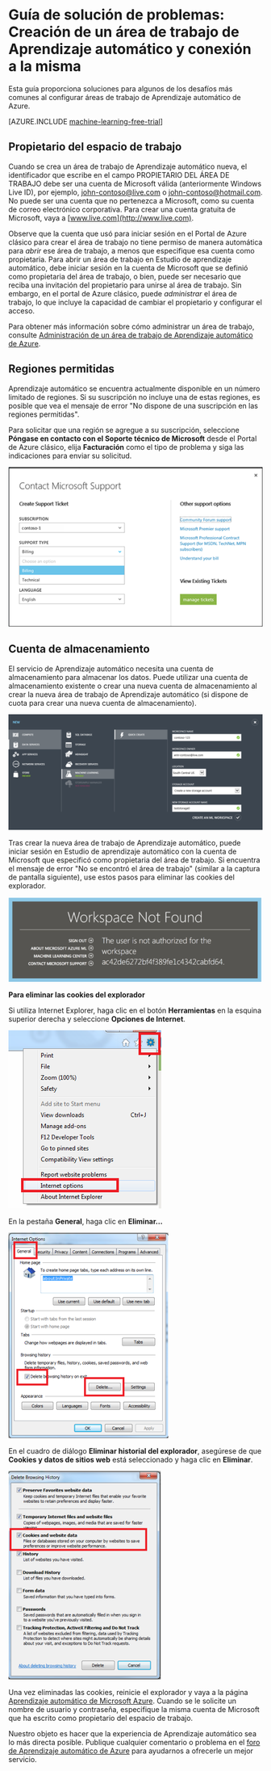 <properties
	pageTitle="Solución de problemas: Creación de un área de trabajo de Aprendizaje automático y conexión a la misma | Microsoft Azure"
	description="Soluciones para problemas comunes al crear y conectarse a un área de trabajo de aprendizaje automático de Azure"
	services="machine-learning"
	documentationCenter=""
	authors="garyericson"
	manager="paulettm"
	editor="cgronlun"/>

<tags
	ms.service="machine-learning"
	ms.workload="data-services"
	ms.tgt_pltfrm="na"
	ms.devlang="na"
	ms.topic="article"
	ms.date="10/15/2015"
	ms.author="garye"/>


# Guía de solución de problemas: Creación de un área de trabajo de Aprendizaje automático y conexión a la misma

Esta guía proporciona soluciones para algunos de los desafíos más comunes al configurar áreas de trabajo de Aprendizaje automático de Azure.

[AZURE.INCLUDE [machine-learning-free-trial](../../includes/machine-learning-free-trial.md)]

## Propietario del espacio de trabajo

Cuando se crea un área de trabajo de Aprendizaje automático nueva, el identificador que escribe en el campo PROPIETARIO DEL ÁREA DE TRABAJO debe ser una cuenta de Microsoft válida (anteriormente Windows Live ID), por ejemplo, john-contoso@live.com o john-contoso@hotmail.com. No puede ser una cuenta que no pertenezca a Microsoft, como su cuenta de correo electrónico corporativa. Para crear una cuenta gratuita de Microsoft, vaya a [www.live.com](http://www.live.com).

Observe que la cuenta que usó para iniciar sesión en el Portal de Azure clásico para crear el área de trabajo no tiene permiso de manera automática para *abrir* ese área de trabajo, a menos que especifique esa cuenta como propietaria. Para abrir un área de trabajo en Estudio de aprendizaje automático, debe iniciar sesión en la cuenta de Microsoft que se definió como propietaria del área de trabajo, o bien, puede ser necesario que reciba una invitación del propietario para unirse al área de trabajo. Sin embargo, en el portal de Azure clásico, puede *administrar* el área de trabajo, lo que incluye la capacidad de cambiar el propietario y configurar el acceso.

Para obtener más información sobre cómo administrar un área de trabajo, consulte [Administración de un área de trabajo de Aprendizaje automático de Azure].

[Administración de un área de trabajo de Aprendizaje automático de Azure]: machine-learning-manage-workspace.md

## Regiones permitidas

Aprendizaje automático se encuentra actualmente disponible en un número limitado de regiones. Si su suscripción no incluye una de estas regiones, es posible que vea el mensaje de error "No dispone de una suscripción en las regiones permitidas".

Para solicitar que una región se agregue a su suscripción, seleccione **Póngase en contacto con el Soporte técnico de Microsoft** desde el Portal de Azure clásico, elija **Facturación** como el tipo de problema y siga las indicaciones para enviar su solicitud.

![Consultar al soporte técnico de Microsoft][screen1]

## Cuenta de almacenamiento

El servicio de Aprendizaje automático necesita una cuenta de almacenamiento para almacenar los datos. Puede utilizar una cuenta de almacenamiento existente o crear una nueva cuenta de almacenamiento al crear la nueva área de trabajo de Aprendizaje automático (si dispone de cuota para crear una nueva cuenta de almacenamiento).

<!-- These instructions no longer work, but I'm not sure what to replace them with
To see if you can create a new storage account, in the Classic Portal, go to **Settings** and then click **Usage**.
-->

![Creación del espacio de trabajo][screen2]

Tras crear la nueva área de trabajo de Aprendizaje automático, puede iniciar sesión en Estudio de aprendizaje automático con la cuenta de Microsoft que especificó como propietaria del área de trabajo. Si encuentra el mensaje de error "No se encontró el área de trabajo" (similar a la captura de pantalla siguiente), use estos pasos para eliminar las cookies del explorador.

![Espacio de trabajo no encontrado][screen3]

**Para eliminar las cookies del explorador**

Si utiliza Internet Explorer, haga clic en el botón **Herramientas** en la esquina superior derecha y seleccione **Opciones de Internet**.

![Opciones de Internet][screen4]

En la pestaña **General**, haga clic en **Eliminar…**

![Pestaña General][screen5]

En el cuadro de diálogo **Eliminar historial del explorador**, asegúrese de que **Cookies y datos de sitios web** está seleccionado y haga clic en **Eliminar**.

![Eliminación de cookies][screen6]

Una vez eliminadas las cookies, reinicie el explorador y vaya a la página [Aprendizaje automático de Microsoft Azure](https://studio.azureml.net). Cuando se le solicite un nombre de usuario y contraseña, especifique la misma cuenta de Microsoft que ha escrito como propietario del espacio de trabajo.

Nuestro objeto es hacer que la experiencia de Aprendizaje automático sea lo más directa posible. Publique cualquier comentario o problema en el [foro de Aprendizaje automático de Azure](http://social.msdn.microsoft.com/Forums/windowsazure/home?forum=MachineLearning) para ayudarnos a ofrecerle un mejor servicio.

[screen1]: media/machine-learning-troubleshooting-creating-ml-workspace/screen1.png
[screen2]: media/machine-learning-troubleshooting-creating-ml-workspace/screen2.png
[screen3]: media/machine-learning-troubleshooting-creating-ml-workspace/screen3.png
[screen4]: media/machine-learning-troubleshooting-creating-ml-workspace/screen4.png
[screen5]: media/machine-learning-troubleshooting-creating-ml-workspace/screen5.png
[screen6]: media/machine-learning-troubleshooting-creating-ml-workspace/screen6.png

<!---HONumber=AcomDC_1203_2015-->